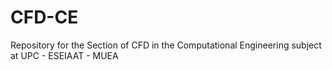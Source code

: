 # CFD-CE
Repository for the Section of CFD in the Computational Engineering subject at UPC - ESEIAAT - MUEA
